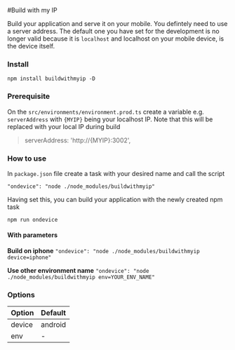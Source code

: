 #Build with my IP

Build your application and serve it on your mobile. You defintely need to use a server address. The default one you have set for the development is no longer valid because it is `localhost` and localhost on your mobile device, is the device itself.

### Install
`npm install buildwithmyip -D`

### Prerequisite
On the `src/environments/environment.prod.ts` create a variable e.g. `serverAddress` with `{MYIP}` being your localhost IP. Note that this will be replaced with your local IP during build

> serverAddress: 'http://{MYIP}:3002',

### How to use 

In `package.json` file create a task with your desired name and call the script

`"ondevice": "node ./node_modules/buildwithmyip"`

Having set this, you can build your application with the newly created npm task

`npm run ondevice`

#### With parameters

**Build on iphone**
`"ondevice": "node ./node_modules/buildwithmyip device=iphone"`

**Use other environment name**
`"ondevice": "node ./node_modules/buildwithmyip env=YOUR_ENV_NAME"`


### Options
|Option|Default|
|------|-------|
|device|android|
|env|-|
